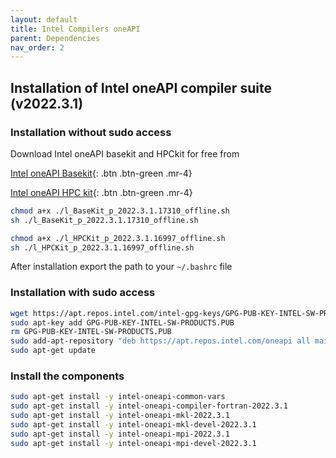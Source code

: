```yaml
---
layout: default
title: Intel Compilers oneAPI
parent: Dependencies
nav_order: 2
---
```



## Installation of Intel oneAPI compiler suite (v2022.3.1)

### Installation without sudo access

Download Intel oneAPI basekit and HPCkit for free from

[Intel oneAPI Basekit](https://registrationcenter-download.intel.com/akdlm/irc_nas/18970/l_BaseKit_p_2022.3.1.17310_offline.sh){: .btn .btn-green .mr-4}

[Intel oneAPI HPC kit](https://registrationcenter-download.intel.com/akdlm/irc_nas/18975/l_HPCKit_p_2022.3.1.16997_offline.sh){: .btn .btn-green .mr-4}


```bash
chmod a+x ./l_BaseKit_p_2022.3.1.17310_offline.sh
sh ./l_BaseKit_p_2022.3.1.17310_offline.sh

chmod a+x ./l_HPCKit_p_2022.3.1.16997_offline.sh
sh ./l_HPCKit_p_2022.3.1.16997_offline.sh
```

After installation export the path to your `~/.bashrc` file


### Installation with sudo access

```bash
wget https://apt.repos.intel.com/intel-gpg-keys/GPG-PUB-KEY-INTEL-SW-PRODUCTS.PUB
sudo apt-key add GPG-PUB-KEY-INTEL-SW-PRODUCTS.PUB
rm GPG-PUB-KEY-INTEL-SW-PRODUCTS.PUB
sudo add-apt-repository "deb https://apt.repos.intel.com/oneapi all main"
sudo apt-get update
```

### Install the components

```bash
sudo apt-get install -y intel-oneapi-common-vars
sudo apt-get install -y intel-oneapi-compiler-fortran-2022.3.1
sudo apt-get install -y intel-oneapi-mkl-2022.3.1
sudo apt-get install -y intel-oneapi-mkl-devel-2022.3.1
sudo apt-get install -y intel-oneapi-mpi-2022.3.1
sudo apt-get install -y intel-oneapi-mpi-devel-2022.3.1
```


